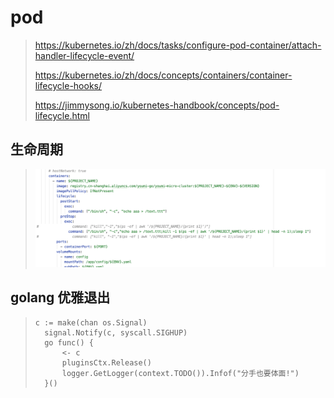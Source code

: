 # pod

> https://kubernetes.io/zh/docs/tasks/configure-pod-container/attach-handler-lifecycle-event/
>
> https://kubernetes.io/zh/docs/concepts/containers/container-lifecycle-hooks/
>
> https://jimmysong.io/kubernetes-handbook/concepts/pod-lifecycle.html

## 生命周期

> ![](/assets/pod-lifecyle.png)

## golang 优雅退出

> ```
> c := make(chan os.Signal)
> 	signal.Notify(c, syscall.SIGHUP)
> 	go func() {
> 		<- c
> 		pluginsCtx.Release()
> 		logger.GetLogger(context.TODO()).Infof("分手也要体面!")
> 	}()
> ```



